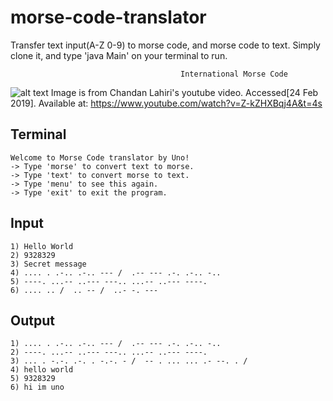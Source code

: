 # morse-code-translator
Transfer text input(A-Z 0-9) to morse code, and morse code to text. 
Simply clone it, and type 'java Main' on your terminal to run.


                                          International Morse Code
![alt text](https://github.com/unobatbayar/morse-code-translator/blob/master/images/morsecode.png)
Image is from Chandan Lahiri's youtube video. Accessed[24 Feb 2019]. Available at: https://www.youtube.com/watch?v=Z-kZHXBqj4A&t=4s

Terminal
-----

    Welcome to Morse Code translator by Uno!
    -> Type 'morse' to convert text to morse.
    -> Type 'text' to convert morse to text.
    -> Type 'menu' to see this again.
    -> Type 'exit' to exit the program.
 
 
Input
-----
    1) Hello World
    2) 9328329
    3) Secret message
    4) .... . .-.. .-.. --- /  .-- --- .-. .-.. -..
    5) ----. ...-- ..--- ---.. ...-- ..--- ----.
    6) .... .. /  .. -- /  ..- -. ---
  
Output
-----
    1) .... . .-.. .-.. --- /  .-- --- .-. .-.. -..
    2) ----. ...-- ..--- ---.. ...-- ..--- ----.
    3) ... . -.-. .-. . -.-. - /  -- . ... ... .- --. . /
    4) hello world
    5) 9328329
    6) hi im uno


